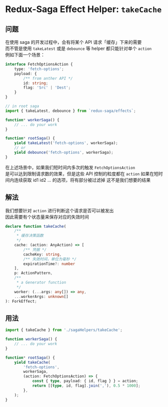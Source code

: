 # Redux-Saga Effect Helper: `takeCache`

## 问题

在使用 saga 的开发过程中，会有将某个 API 请求「缓存」下来的需要  
而不管是使用 `takeLatest` 或是 `debounce` 等 helper 都只能针对单个 `action`  
例如下面一个场景：  
```ts
interface FetchOptionsAction {
    type: 'fetch-options';
    payload: {
        /** from anther API */
        id: string;
        flag: 'Src' | 'Dest';
    }
}

// in root saga
import { takeLatest, debounce } from `redux-saga/effects`;

function* workerSaga() {
    // ... do your work
}

function* rootSaga() {
    yield takeLatest('fetch-options', workerSaga);
    // or
    yield debounce('fetch-options', workerSaga);
}
```
在上述场景中，如果我们短时间内多次的触发 `FetchOptionsAction`   
是可以达到限制请求数的效果，但是这些 API 控制的粒度都在 `action` 
如果在短时间内连续获取 id1 id2 ... 的选项，将有部分被过滤掉
这不是我们想要的结果

## 解法

我们想要针对 `action` 进行判断这个请求是否可以被发出  
因此需要有个状态量来保存对应的失效时间  
```ts
declare function takeCache(
    /**
     * 缓存决策函数
     */
    cache: (action: AnyAction) => [
        /** 凭据 */
        cacheKey: string,
        /** 失效时间，单位为毫秒 */
        expirationTime?: number
    ],
    p: ActionPattern,
    /**
     * a Generator function
     */
    worker: (...args: any[]) => any,
    ...workerArgs: unknown[]
): ForkEffect;
```

## 用法

```ts
import { takeCache } from './sagaHelpers/takeCache';

function workerSaga() {
    // ... do your work
}

function* rootSaga() {
    yield takeCache(
        'fetch-options',
        workerSaga,
        (action: FetchOptionsAction) => {
            const { type, payload: { id, flag } } = action;
            return [[type, id, flag].join(','), 0.5 * 1000];
        },
    );
}
```
